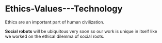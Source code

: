 # Ethics-Values---Technology


Ethics are an important part of human civilization.

**Social robots** will be ubiquitous very soon so our work is unique in itself like we worked on the ethical dilemma of social roots.
